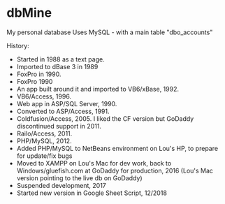 dbMine
======

My personal database
Uses MySQL - with a main table "dbo_accounts"

History: 
  
  * Started in 1988 as a text page.
  * Imported to dBase 3 in 1989 
  * FoxPro in 1990.  
  * FoxPro 1990
  * An app built around it and imported to VB6/xBase, 1992.  
  * VB6/Access, 1996. 
  * Web app in ASP/SQL Server, 1990.  
  * Converted to ASP/Access, 1991.  
  * Coldfusion/Access, 2005.  I liked the CF version but GoDaddy discontinued support in 2011.  
  * Railo/Access, 2011.  
  * PHP/MySQL, 2012.
  * Added PHP/MySQL to NetBeans environment on Lou's HP, to prepare for update/fix bugs
  * Moved to XAMPP on Lou's Mac for dev work, back to Windows/gluefish.com at GoDaddy for production, 2016
    (Lou's Mac version pointing to the live db on GoDaddy)
  * Suspended development, 2017
  * Started new version in Google Sheet Script, 12/2018
